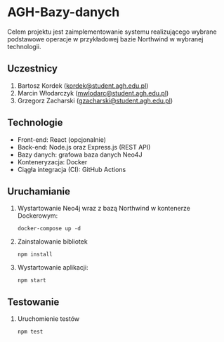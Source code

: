 # AGH-Bazy-danych
Celem projektu jest zaimplementowanie systemu realizującego wybrane podstawowe operacje w przykładowej bazie Northwind w wybranej technologii.

## Uczestnicy
1. Bartosz Kordek (kordek@student.agh.edu.pl)
2. Marcin Włodarczyk (mwlodarc@student.agh.edu.pl)
3. Grzegorz Zacharski (gzacharski@student.agh.edu.pl)

## Technologie
* Front-end: React (opcjonalnie)
* Back-end: Node.js oraz Express.js (REST API)
* Bazy danych: grafowa baza danych Neo4J
* Konteneryzacja: Docker
* Ciągła integracja (CI): GitHub Actions

## Uruchamianie

1. Wystartowanie Neo4j wraz z bazą Northwind w kontenerze Dockerowym:
    ```shell script
    docker-compose up -d
    ```
1. Zainstalowanie bibliotek
    ```shell script
    npm install
    ```
1. Wystartowanie aplikacji:
    ```shell script
    npm start
    ```
   
## Testowanie

1. Uruchomienie testów
    ```shell script
    npm test
    ```